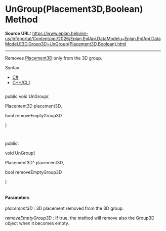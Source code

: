 # UnGroup(Placement3D,Boolean) Method

**Source URL:** https://www.eplan.help/en-us/Infoportal/Content/api/2026/Eplan.EplApi.DataModelu~Eplan.EplApi.DataModel.E3D.Group3D~UnGroup(Placement3D,Boolean).html

---

Removes [Placement3D](Eplan.EplApi.DataModelu~Eplan.EplApi.DataModel.E3D.Placement3D.html) only from the 3D group.

Syntax

- [C#](#i-syntax-CS)
- [C++/CLI](#i-syntax-CPP2005)

```
```
public void UnGroup( 

   Placement3D placement3D,

   bool removeEmptyGroup3D

)
```
```

```
```
public:

void UnGroup( 

   Placement3D^ placement3D,

   bool removeEmptyGroup3D

)
```
```

#### Parameters

*placement3D*
:   3D placement removed from the 3D group.

*removeEmptyGroup3D*
:   If true, the method will remove also the Group3D object when it becomes empty.
